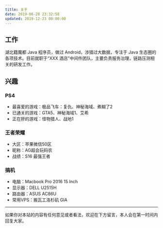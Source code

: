 ```yaml
---
title: 关于
date: 2019-06-28 23:32:58
updated: 2019-12-23 00:00:00
---
```


## 工作

湖北籍魔都 Java 程序员，做过 Android，涉猎过大数据，专注于 Java 生态圈的各项技术。目前就职于“XXX 酒店”中间件团队，主要负责服务治理，链路压测相关的研发工作。

## 兴趣

### PS4

* 最喜爱的游戏：极品飞车：复仇、神秘海域、煮糊了2
* 已通关的游戏：GTA5、神秘海域1、艾希
* 正在肝的游戏：怪物猎人、战地1

### 王者荣耀

* 大区：苹果微信50区
* 昵称：AG超会玩码农
* 战绩：S16 最强王者

### 搞机

* 电脑：Macbook Pro 2016 15 Inch
* 显示器：DELL U2515H
* 路由器：ASUS AC86U
* 常用VPS：搬瓦工洛杉矶 GIA

---

如果你对本站的内容有任何意见或者看法，欢迎在下方留言，本人会在第一时间内回复大家。


